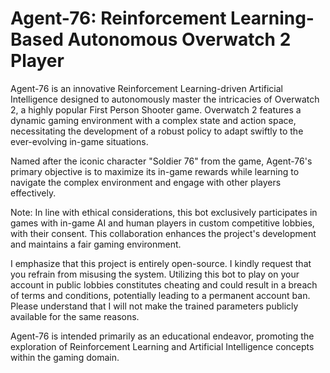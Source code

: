 # Agent-76: Reinforcement Learning-Based Autonomous Overwatch 2 Player
Agent-76 is an innovative Reinforcement Learning-driven Artificial Intelligence designed to autonomously master the intricacies of Overwatch 2, a highly popular First Person Shooter game. Overwatch 2 features a dynamic gaming environment with a complex state and action space, necessitating the development of a robust policy to adapt swiftly to the ever-evolving in-game situations.

Named after the iconic character "Soldier 76" from the game, Agent-76's primary objective is to maximize its in-game rewards while learning to navigate the complex environment and engage with other players effectively.

Note: In line with ethical considerations, this bot exclusively participates in games with in-game AI and human players in custom competitive lobbies, with their consent. This collaboration enhances the project's development and maintains a fair gaming environment.

I emphasize that this project is entirely open-source. I kindly request that you refrain from misusing the system. Utilizing this bot to play on your account in public lobbies constitutes cheating and could result in a breach of terms and conditions, potentially leading to a permanent account ban. Please understand that I will not make the trained parameters publicly available for the same reasons.

Agent-76 is intended primarily as an educational endeavor, promoting the exploration of Reinforcement Learning and Artificial Intelligence concepts within the gaming domain.
